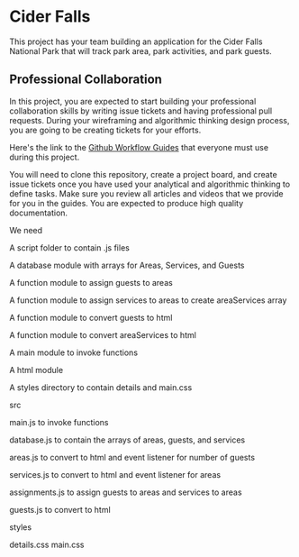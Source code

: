 # Cider Falls

This project has your team building an application for the Cider Falls National Park that will track park area, park activities, and park guests.

## Professional Collaboration

In this project, you are expected to start building your professional collaboration skills by writing issue tickets and having professional pull requests. During your wireframing and algorithmic thinking design process, you are going to be creating tickets for your efforts.

Here's the link to the [Github Workflow Guides](https://nashville-software-school.github.io/github-workflow/) that everyone must use during this project.

You will need to clone this repository, create a project board, and create issue tickets once you have used your analytical and algorithmic thinking to define tasks. Make sure you review all articles and videos that we provide for you in the guides. You are expected to produce high quality documentation.

We need

A script folder to contain .js files

A database module with arrays for Areas, Services, and Guests

A function module to assign guests to areas 

A function module to assign services to areas to create areaServices array

A function module to convert guests to html

A function module to convert areaServices to html

A main module to invoke functions

A html module

A styles directory to contain details and main.css

src

main.js to invoke functions

database.js to contain the arrays of areas, guests, and services

areas.js to convert to html and event listener for number of guests

services.js to convert to html and event listener for areas

assignments.js to assign guests to areas and services to areas

guests.js to convert to html

styles

details.css
main.css
